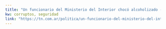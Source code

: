 ```yaml
---
title: "Un funcionario del Ministerio del Interior chocó alcoholizado - TN.com.ar"
kw: corruptos, seguridad
link: "https://tn.com.ar/politica/un-funcionario-del-ministerio-del-interior-choco-con-un-vehiculo-oficial-un-auto-estacionado_748612"
---
```


